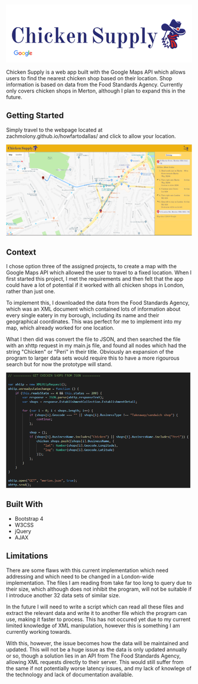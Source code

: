 <p align="center">
  <img src="assets/chicken-supply.png" width=600px>
</p>


Chicken Supply is a web app built with the Google Maps API which allows users to find the nearest chicken shop based on their location. Shop information is based on data from the Food Standards Agency. Currently only covers chicken shops in Merton, although I plan to expand this in the future.

## Getting Started

Simply travel to the webpage located at zachmolony.github.io/howfartodallas/ and click to allow your location.

<img src="./assets/docs/screenshot.png">

## Context 

I chose option three of the assigned projects, to create a map with the Google Maps API which allowed the user to travel to a fixed location. When I first started this project, I met the requirements and then felt that the app could have a lot of potential if it worked with all chicken shops in London, rather than just one. 

To implement this, I downloaded the data from the Food Standards Agency, which was an XML document which contained lots of information about every single eatery in my borough, including its name and their geographical coordinates. This was perfect for me to implement into my map, which already worked for one location. 

What I then did was convert the file to JSON, and then searched the file with an xhttp request in my main.js file, and found all nodes which had the string "Chicken" or "Peri" in their title. Obviously an expansion of the program to larger data sets would require this to have a more rigourous search but for now the prototype will stand. 

<img src="assets/docs/xmlReader.png" width=500px>

## Built With

- Bootstrap 4
- W3CSS
- jQuery 
- AJAX

## Limitations

There are some flaws with this current implementation which need addressing and which need to be changed in a London-wide implementation. The files I am reading from take far too long to query due to their size, which although does not inhibit the program, will not be suitable if I introduce another 32 data sets of similar size. 

In the future I will need to write a script which can read all these files and extract the relevant data and write it to another file which the program can use, making it faster to process. This has not occured yet due to my current limited knowledge of XML manipulation, however this is something I am currently working towards. 

With this, however, the issue becomes how the data will be maintained and updated. This will not be a huge issue as the data is only updated annually or so, though a solution lies in an API from The Food Standards Agency, allowing XML requests directly to their server. This would still suffer from the same if not potentially worse latency issues, and my lack of knowlege of the technology and lack of documentation available. 

